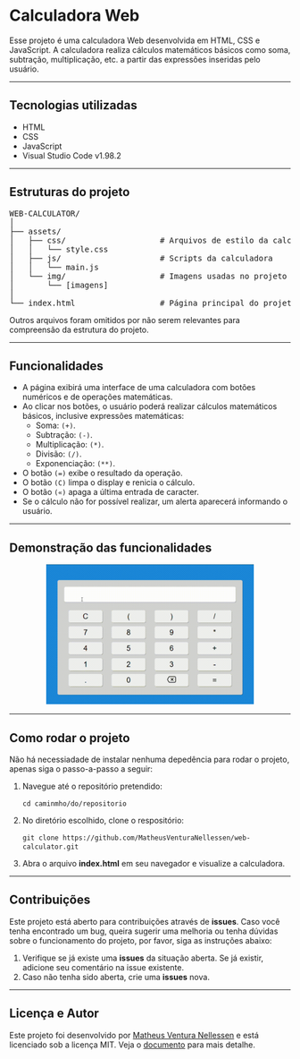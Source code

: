 <h1>Calculadora Web</h1>
<p>Esse projeto é uma calculadora Web desenvolvida em HTML, CSS e JavaScript. A calculadora realiza cálculos matemáticos básicos como soma, subtração, multiplicação, etc. a partir das expressões inseridas pelo usuário.</p>

<hr>

<h2>Tecnologias utilizadas</h2>
<ul>
    <li>HTML
    <li>CSS
    <li>JavaScript
    <li>Visual Studio Code v1.98.2
</ul>

<hr>

<h2>Estruturas do projeto</h2>
<pre>
WEB-CALCULATOR/
│
├── assets/                 
│   ├── css/                    # Arquivos de estilo da calculadora
│   │   └── style.css       
│   ├── js/                     # Scripts da calculadora
│   │   └── main.js         
│   └── img/                    # Imagens usadas no projeto
│       └── [imagens]
│
└── index.html                  # Página principal do projeto
</pre>
<span>Outros arquivos foram omitidos por não serem relevantes para compreensão da estrutura do projeto.</span>

<hr>

<h2>Funcionalidades</h2>
<ul>
    <li>A página exibirá uma interface de uma calculadora com botões numéricos e de operações matemáticas.
    <li>Ao clicar nos botões, o usuário poderá realizar cálculos matemáticos básicos, inclusive expressões matemáticas:
        <ul>
            <li>Soma: <code>(+)</code>.
            <li>Subtração: <code>(-)</code>.
            <li>Multiplicação: <code>(*)</code>.
            <li>Divisão: <code>(/)</code>.
            <li>Exponenciação: <code>(**)</code>.
        </ul>
    <li>O botão <code>(=)</code> exibe o resultado da operação.
    <li>O botão <code>(C)</code> limpa o display e renicia o cálculo.
    <li>O botão <code>(«)</code> apaga a última entrada de caracter. 
    <li>Se o cálculo não for possível realizar, um alerta aparecerá informando o usuário.
</ul>

<hr>

<h2>Demonstração das funcionalidades</h2>
<div align="center">
    <img src="./assets/img/demonstration.gif" alt="Imagem animada da demonstração das funcionalidades" height="250px">
</div>

<hr>

<h2>Como rodar o projeto</h2>
<p>Não há necessiadade de instalar nenhuma depedência para rodar o projeto, apenas siga o passo-a-passo a seguir:</p>
<ol>
    <li>Navegue até o repositório pretendido:
    <pre><code>cd caminmho/do/repositorio</code></pre>
    <li>No diretório escolhido, clone o respositório:
    <pre><code>git clone https://github.com/MatheusVenturaNellessen/web-calculator.git</code></pre>
    <li>Abra o arquivo <strong>index.html</strong> em seu navegador e visualize a calculadora.
</ol>

<hr>

<h2>Contribuições</h2>
<p>Este projeto está aberto para contribuições através de <strong>issues</strong>. Caso você tenha encontrado um bug, queira sugerir uma melhoria ou tenha dúvidas sobre o funcionamento do projeto, por favor, siga as instruções abaixo:</p>
<ol>
    <li>Verifique se já existe uma <strong>issues</strong> da situação aberta. Se já existir, adicione seu comentário na issue existente.
    <li>Caso não tenha sido aberta, crie uma <strong>issues</strong> nova.
</ol>

<hr>

<h2>Licença e Autor</h2>
<p>Este projeto foi desenvolvido por <a href="https://www.linkedin.com/in/matheus-ventura-nellessen/">Matheus Ventura Nellessen</a> e está licenciado sob a licença MIT. Veja o <a href="./LICENSE">documento</a> para mais detalhe.</p>
